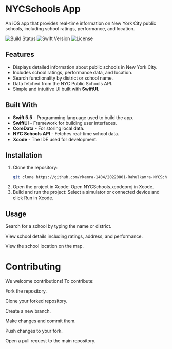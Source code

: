 # NYCSchools App
An iOS app that provides real-time information on New York City public schools, including school ratings, performance, and location.

![Build Status](https://img.shields.io/badge/build-passing-brightgreen)
![Swift Version](https://img.shields.io/badge/swift-5.5-orange)
![License](https://img.shields.io/badge/license-MIT-blue)

## Features
- Displays detailed information about public schools in New York City.
- Includes school ratings, performance data, and location.
- Search functionality by district or school name.
- Data fetched from the NYC Public Schools API.
- Simple and intuitive UI built with **SwiftUI**.

## Built With
- **Swift 5.5** - Programming language used to build the app.
- **SwiftUI** - Framework for building user interfaces.
- **CoreData** - For storing local data.
- **NYC Schools API** - Fetches real-time school data.
- **Xcode** - The IDE used for development.

## Installation

1. Clone the repository:
   ```bash
   git clone https://github.com/rkamra-1404/20220801-Rahulkamra-NYCSchools.git
2. Open the project in Xcode:
     Open NYCSchools.xcodeproj in Xcode.
3. Build and run the project:
    Select a simulator or connected device and click Run in Xcode.

## Usage
Search for a school by typing the name or district.

View school details including ratings, address, and performance.

View the school location on the map.

# Contributing
We welcome contributions! To contribute:

Fork the repository.

Clone your forked repository.

Create a new branch.

Make changes and commit them.

Push changes to your fork.

Open a pull request to the main repository.

